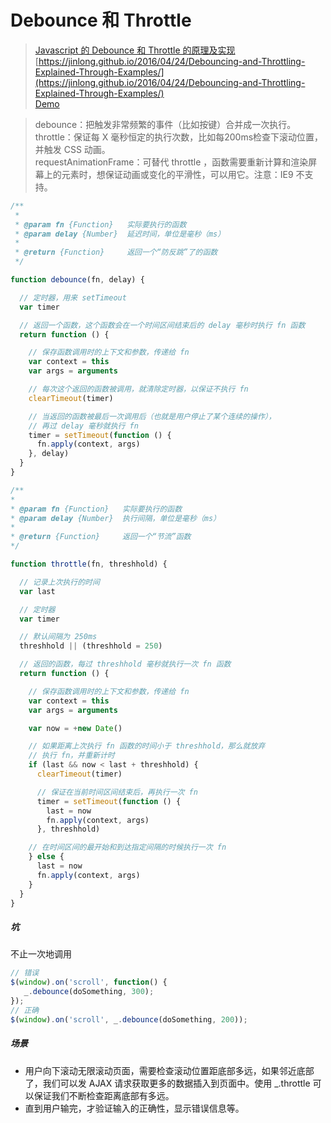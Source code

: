 # Debounce 和 Throttle  
> [Javascript 的 Debounce 和 Throttle 的原理及实现](https://github.com/lishengzxc/bblog/issues/7)  
[https://jinlong.github.io/2016/04/24/Debouncing-and-Throttling-Explained-Through-Examples/](https://jinlong.github.io/2016/04/24/Debouncing-and-Throttling-Explained-Through-Examples/)  
[Demo](http://demo.nimius.net/debounce_throttle/)  

> debounce：把触发非常频繁的事件（比如按键）合并成一次执行。  
throttle：保证每 X 毫秒恒定的执行次数，比如每200ms检查下滚动位置，并触发 CSS 动画。  
requestAnimationFrame：可替代 throttle ，函数需要重新计算和渲染屏幕上的元素时，想保证动画或变化的平滑性，可以用它。注意：IE9 不支持。  

```js
/**
 *
 * @param fn {Function}   实际要执行的函数
 * @param delay {Number}  延迟时间，单位是毫秒（ms）
 *
 * @return {Function}     返回一个“防反跳”了的函数
 */

function debounce(fn, delay) {

  // 定时器，用来 setTimeout
  var timer

  // 返回一个函数，这个函数会在一个时间区间结束后的 delay 毫秒时执行 fn 函数
  return function () {

    // 保存函数调用时的上下文和参数，传递给 fn
    var context = this
    var args = arguments

    // 每次这个返回的函数被调用，就清除定时器，以保证不执行 fn
    clearTimeout(timer)

    // 当返回的函数被最后一次调用后（也就是用户停止了某个连续的操作），
    // 再过 delay 毫秒就执行 fn
    timer = setTimeout(function () {
      fn.apply(context, args)
    }, delay)
  }
}

```

```js
/**
*
* @param fn {Function}   实际要执行的函数
* @param delay {Number}  执行间隔，单位是毫秒（ms）
*
* @return {Function}     返回一个“节流”函数
*/

function throttle(fn, threshhold) {

  // 记录上次执行的时间
  var last

  // 定时器
  var timer

  // 默认间隔为 250ms
  threshhold || (threshhold = 250)

  // 返回的函数，每过 threshhold 毫秒就执行一次 fn 函数
  return function () {

    // 保存函数调用时的上下文和参数，传递给 fn
    var context = this
    var args = arguments

    var now = +new Date()

    // 如果距离上次执行 fn 函数的时间小于 threshhold，那么就放弃
    // 执行 fn，并重新计时
    if (last && now < last + threshhold) {
      clearTimeout(timer)

      // 保证在当前时间区间结束后，再执行一次 fn
      timer = setTimeout(function () {
        last = now
        fn.apply(context, args)
      }, threshhold)

    // 在时间区间的最开始和到达指定间隔的时候执行一次 fn
    } else {
      last = now
      fn.apply(context, args)
    }
  }
}
```  

##### 坑
不止一次地调用
```js
// 错误
$(window).on('scroll', function() {
   _.debounce(doSomething, 300); 
});
// 正确
$(window).on('scroll', _.debounce(doSomething, 200));

```  

##### 场景
- 用户向下滚动无限滚动页面，需要检查滚动位置距底部多远，如果邻近底部了，我们可以发 AJAX 请求获取更多的数据插入到页面中。使用 _.throttle 可以保证我们不断检查距离底部有多远。  
- 直到用户输完，才验证输入的正确性，显示错误信息等。









